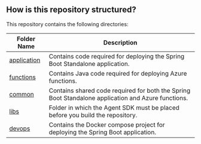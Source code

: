 <!--
  Copyright Super iPaaS Integration LLC, an IBM Company 2024
-->

## How is this repository structured?

This repository contains the following directories:

| Folder Name | Description                                                       |
|-------------|-------------------------------------------------------------------|
| [application](../application) | Contains code required for deploying the Spring Boot Standalone application. |
| [functions](../functions) | Contains Java code required for deploying Azure functions.        |
| [common](../common)   | Contains shared code required for both the Spring Boot Standalone application and Azure functions. |
| [libs](../libs)   | Folder in which the Agent SDK must be placed before you build the repository. |
| [devops](../devops)  | Contains the Docker compose project for deploying the Spring Boot application. |

